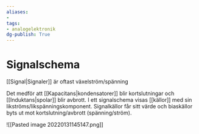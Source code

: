 ```yaml
---
aliases: 
- 
tags: 
- analogelektronik
dg-publish: True
---
```

# Signalschema
[[Signal|Signaler]] är oftast växelström/spänning

Det medför att [[Kapacitans|kondensatorer]] blir kortslutningar och [[Induktans|spolar]] blir avbrott. I ett signalschema visas [[källor]] med sin likströms/likspänningskomponent. Signalkällor får sitt värde och biaskällor byts ut mot kortslutning/avbrott (spänning/ström).

![[Pasted image 20220131145147.png]]